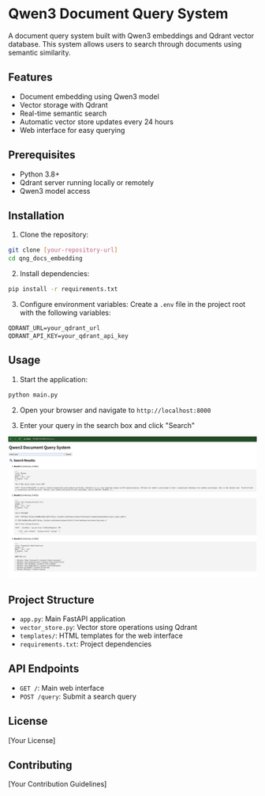 # Qwen3 Document Query System

A document query system built with Qwen3 embeddings and Qdrant vector database. This system allows users to search through documents using semantic similarity.

## Features

- Document embedding using Qwen3 model
- Vector storage with Qdrant
- Real-time semantic search
- Automatic vector store updates every 24 hours
- Web interface for easy querying

## Prerequisites

- Python 3.8+
- Qdrant server running locally or remotely
- Qwen3 model access

## Installation

1. Clone the repository:
```bash
git clone [your-repository-url]
cd qng_docs_embedding
```

2. Install dependencies:
```bash
pip install -r requirements.txt
```

3. Configure environment variables:
Create a `.env` file in the project root with the following variables:
```
QDRANT_URL=your_qdrant_url
QDRANT_API_KEY=your_qdrant_api_key
```

## Usage

1. Start the application:
```bash
python main.py
```

2. Open your browser and navigate to `http://localhost:8000`

3. Enter your query in the search box and click "Search"

![image](./qa.png)
## Project Structure

- `app.py`: Main FastAPI application
- `vector_store.py`: Vector store operations using Qdrant
- `templates/`: HTML templates for the web interface
- `requirements.txt`: Project dependencies

## API Endpoints

- `GET /`: Main web interface
- `POST /query`: Submit a search query

## License

[Your License]

## Contributing

[Your Contribution Guidelines]